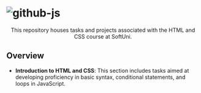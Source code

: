 # ![github-js](https://github.com/MstMustafa/HTML-CSS/assets/141492875/299a634d-4e22-4969-8114-1eba9d60c94f)

<div align="center">
    <p>This repository houses tasks and projects associated with the HTML and CSS course at SoftUni.</p>
</div>

## Overview
- **Introduction to HTML and CSS**: This section includes tasks aimed at developing proficiency in basic syntax, conditional statements, and loops in JavaScript.

